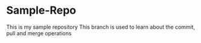 # Sample-Repo
This is my sample repository 
This branch is used to learn about the commit, pull and merge operations
